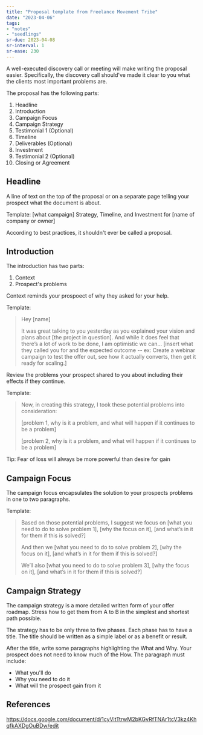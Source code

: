 ```yaml
---
title: "Proposal template from Freelance Movement Tribe"
date: "2023-04-06"
tags:
- "notes"
- "seedlings"
sr-due: 2023-04-08
sr-interval: 1
sr-ease: 230
---
```


A well-executed discovery call or meeting will make writing the proposal easier. Specifically, the discovery call should've made it clear to you what the clients most important problems are.

The proposal has the following parts:
1. Headline
2. Introduction
3. Campaign Focus
4. Campaign Strategy
5. Testimonial 1 (Optional)
6. Timeline
7. Deliverables (Optional)
8. Investment
9. Testimonial 2 (Optional)
10. Closing or Agreement

## Headline

A line of text on the top of the proposal or on a separate page telling your prospect what the document is about.

Template: [what campaign] Strategy, Timeline, and Investment for [name of company or owner]

According to best practices, it shouldn't ever be called a proposal.

## Introduction

The introduction has two parts:
1. Context
2. Prospect's problems

Context reminds your prospoect of why they asked for your help.

Template:

>Hey [name]
>
>It was great talking to you yesterday as you explained your vision and plans about [the project in question]. And while it does feel that there’s a lot of work to be done, I am optimistic we can… [insert what they called you for and the expected outcome -- ex: Create a webinar campaign to test the offer out, see how it actually converts, then get it ready for scaling.]

Review the problems your prospect shared to you about including their effects if they continue.

Template:

>Now, in creating this strategy, I took these potential problems into consideration: 
>
>[problem 1, why is it a problem, and what will happen if it continues to be a problem]
>
>[problem 2, why is it a problem, and what will happen if it continues to be a problem]

Tip: Fear of loss will always be more powerful than desire for gain

## Campaign Focus

The campaign focus encapsulates the solution to your prospects problems in one to two paragraphs.

Template:

>Based on those potential problems, I suggest we focus on [what you need to do to solve problem 1], [why the focus on it], [and what’s in it for them if this is solved?]  
>
>And then we [what you need to do to solve problem 2], [why the focus on it], [and what’s in it for them if this is solved?]  
>
>We’ll also [what you need to do to solve problem 3], [why the focus on it], [and what’s in it for them if this is solved?]

## Campaign Strategy

The campaign strategy is a more detailed written form of your offer roadmap. Stress how to get them from A to B in the simplest and shortest path possible.

The strategy has to be only three to five phases. Each phase has to have a title. The title should be written as a simple label or as a benefit or result.

After the title, write some paragraphs highlighting the What and Why. Your prospect does not need to know much of the How. The paragraph must include:
- What you'll do
- Why you need to do it
- What will the prospect gain from it



## References

https://docs.google.com/document/d/1cyVitTtrwM2bKGvRfTNAr1tcV3kz4KhqfkAXDgOuBDw/edit